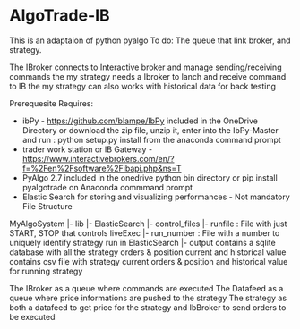 # AlgoTrade-IB
This is an adaptaion of python pyalgo
To do:
The queue that link broker, and strategy.

The IBroker connects to Interactive broker and manage sending/receiving commands
the my strategy needs a Ibroker to lanch and receive command to IB
the my strategy can also works with historical data for back testing

Prerequesite
Requires:
- ibPy - https://github.com/blampe/IbPy included in the OneDrive Directory or download the zip file, unzip it, enter into the IbPy-Master and run : python setup.py install from the anaconda command prompt
- trader work station or IB Gateway - https://www.interactivebrokers.com/en/?f=%2Fen%2Fsoftware%2Fibapi.php&ns=T
- PyAlgo 2.7 included in the onedrive python bin directory or pip install pyalgotrade on Anaconda commmand prompt
- Elastic Search for storing and visualizing performances - Not mandatory
File Structure

MyAlgoSystem
   |- lib
        |- ElasticSearch 
   |- control_files
        |- runfile : File with just START, STOP that controls liveExec
        |- run_number : File with a number to uniquely identify strategy run in ElasticSearch
   |- output contains a sqlite database with all the strategy orders & position current and historical value
             contains csv file with strategy current orders & position and historical value for running strategy   
    
The IBroker as a queue where commands are executed
The Datafeed as a queue where price informations are pushed to the strategy
The strategy as both a datafeed to get price for the strategy and IbBroker to send orders to be executed

